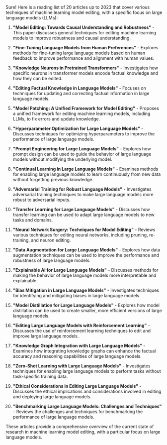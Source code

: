 Sure! Here is a reading list of 20 articles up to 2023 that cover various techniques of machine learning model editing, with a specific focus on large language models (LLMs):

1. **"Model Editing: Towards Causal Understanding and Robustness"** - This paper discusses general techniques for editing machine learning models to improve robustness and causal understanding.
   
2. **"Fine-Tuning Language Models from Human Preferences"** - Explores methods for fine-tuning large language models based on human feedback to improve performance and alignment with human values.

3. **"Knowledge Neurons in Pretrained Transformers"** - Investigates how specific neurons in transformer models encode factual knowledge and how they can be edited.

4. **"Editing Factual Knowledge in Language Models"** - Focuses on techniques for updating and correcting factual information in large language models.

5. **"Model Patching: A Unified Framework for Model Editing"** - Proposes a unified framework for editing machine learning models, including LLMs, to fix errors and update knowledge.

6. **"Hyperparameter Optimization for Large Language Models"** - Discusses techniques for optimizing hyperparameters to improve the performance of large language models.

7. **"Prompt Engineering for Large Language Models"** - Explores how prompt design can be used to guide the behavior of large language models without modifying the underlying model.

8. **"Continual Learning in Large Language Models"** - Examines methods for enabling large language models to learn continuously from new data without forgetting previous knowledge.

9. **"Adversarial Training for Robust Language Models"** - Investigates adversarial training techniques to make large language models more robust to adversarial inputs.

10. **"Transfer Learning for Large Language Models"** - Discusses how transfer learning can be used to adapt large language models to new tasks and domains.

11. **"Neural Network Surgery: Techniques for Model Editing"** - Reviews various techniques for editing neural networks, including pruning, re-training, and neuron editing.

12. **"Data Augmentation for Large Language Models"** - Explores how data augmentation techniques can be used to improve the performance and robustness of large language models.

13. **"Explainable AI for Large Language Models"** - Discusses methods for making the behavior of large language models more interpretable and explainable.

14. **"Bias Mitigation in Large Language Models"** - Investigates techniques for identifying and mitigating biases in large language models.

15. **"Model Distillation for Large Language Models"** - Explores how model distillation can be used to create smaller, more efficient versions of large language models.

16. **"Editing Large Language Models with Reinforcement Learning"** - Discusses the use of reinforcement learning techniques to edit and improve large language models.

17. **"Knowledge Graph Integration with Large Language Models"** - Examines how integrating knowledge graphs can enhance the factual accuracy and reasoning capabilities of large language models.

18. **"Zero-Shot Learning with Large Language Models"** - Investigates techniques for enabling large language models to perform tasks without task-specific training data.

19. **"Ethical Considerations in Editing Large Language Models"** - Discusses the ethical implications and considerations involved in editing and deploying large language models.

20. **"Benchmarking Large Language Models: Challenges and Techniques"** - Reviews the challenges and techniques for benchmarking the performance of large language models.

These articles provide a comprehensive overview of the current state of research in machine learning model editing, with a particular focus on large language models.